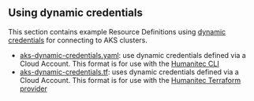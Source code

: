 ## Using dynamic credentials

This section contains example Resource Definitions using [dynamic credentials](https://developer.humanitec.com/platform-orchestrator/security/cloud-accounts/azure/#azure-workload-identity-federation) for connecting to AKS clusters.

* [aks-dynamic-credentials.yaml](aks-dynamic-credentials.yaml): use dynamic credentials defined via a Cloud Account. This format is for use with the [Humanitec CLI](https://developer.humanitec.com/platform-orchestrator/cli/)
* [aks-dynamic-credentials.tf](aks-dynamic-credentials.tf): uses dynamic credentials defined via a Cloud Account. This format is for use with the [Humanitec Terraform provider](https://registry.terraform.io/providers/humanitec/humanitec)
